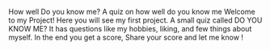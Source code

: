 How well Do you know me?
A quiz on how well do you know me 
Welcome to my Project!
Here you will see my first project. A small quiz called DO YOU KNOW ME?
It has questions like my hobbies, liking, and few things about myself. In the end you get a score, Share your score and let me know !
